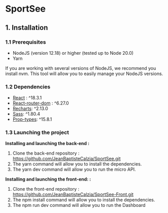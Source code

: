 # SportSee

## 1. Installation

### 1.1 Prerequisites

- NodeJS (version 12.18) or higher (tested up to Node 20.0)
- Yarn

If you are working with several versions of NodeJS, we recommend you install nvm. This tool will allow you to easily manage your NodeJS versions.

### 1.2 Dependencies

- [React](https://fr.react.dev/) : ^18.3.1
- [React-router-dom](https://reactrouter.com/en/main) : ^6.27.0
- [Recharts](https://recharts.org/en-US/): ^2.13.0
- [Sass](https://sass-lang.com/): ^1.80.4
- [Prop-types](https://www.npmjs.com/package/prop-types): ^15.8.1

### 1.3 Launching the project

**Installing and launching the back-end :**

1. Clone the back-end repository : https://github.com/JeanBaptisteCalzia/SportSee.git
1. The yarn command will allow you to install the dependencies.
1. The yarn dev command will allow you to run the micro API.

**Installing and launching the front-end: :**

1. Clone the front-end repository : https://github.com/JeanBaptisteCalzia/SportSee-Front.git
1. The npm install command will allow you to install the dependencies.
1. The npm run dev command will allow you to run the Dashboard
